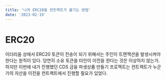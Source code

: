 ```yaml
---
title: '나의 ERC20을 컨트랙트가 옮기는 방법'
date: '2023-02-19'
---
```


# ERC20

이더리움 상에서 ERC20 토큰이 전송이 되기 위해서는 주인이 트랜잭션을 발생시켜야 한다는 원칙이 있다. 당연히 소유 토큰을 타인이 이전을 한다는 것은 이상하지 않는가.
하지만 이번에 내가 진행했던 CDS 금융 파생상품 만들기 프로젝트는 컨트랙트가 누군가의 자산을 이전을 컨트랙트에서 진행할 필요가 있었다.